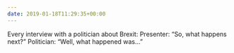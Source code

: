 ```yaml
---
date: 2019-01-18T11:29:35+00:00
---
```


Every interview with a politician about Brexit:
Presenter: “So, what happens next?”
Politician: “Well, what happened was…”
